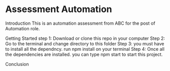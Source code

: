 # Assessment Automation
Introduction
This is an automation assessment from ABC for the post of Automation role.  

Getting Started
step 1: Download or clone this repo in your computer
Step 2: Go to the terminal and change directory to this folder
Step 3: you must have to install all the dependncy. run npm install on your terminal
Step 4: Once all the dependencies are installed. you can type npm start to start this project.

Conclusion
